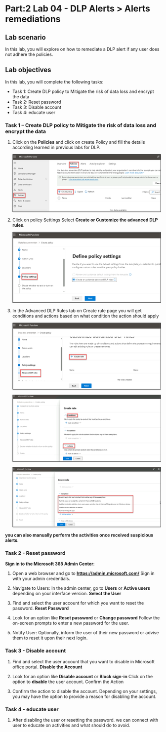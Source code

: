 # Part:2 Lab 04 - DLP Alerts > Alerts remediations 

## Lab scenario
In this lab, you will explore on how to remediate a DLP alert if any user does not adhere the policies.

## Lab objectives

In this lab, you will complete the following tasks:

+ Task 1: Create DLP policy to Mitigate the risk of data loss and encrypt the data
+ Task 2: Reset password
+ Task 3: Disable account
+ Task 4: educate user

### Task 1 – Create DLP policy to Mitigate the risk of data loss and encrypt the data


1. Click on the **Policies** and click on create Policy and fill the details according learned in previous labs for DLP.

   ![Picture 1](../media/Purview_DLP_Alrt_08.png)


1. Click on policy Settings Select **Create or Customize the advanced DLP rules**.

   ![Picture 1](../media/Purview_DLP_SettingsPolicy_09.png)

1. In the Advanced DLP Rules tab on Create rule page you will get conditions and actions based on what condition the action should apply

   ![Picture 1](../media/Purview_DLP_SettingsAdvancedPolicy_10.png)

   ![Picture 1](../media/Purview_DLP_SettingsAdvancedPolicy_11.png)

   ![Picture 1](../media/Purview_DLP_SettingsMitigationActions_12.png)



**you can also manually perform the activities once received suspicious alerts**.



### Task 2 - Reset password

**Sign in to the Microsoft 365 Admin Center**:

1. Open a web browser and go to **https://admin.microsoft.com/**
  Sign in with your admin credentials.

1. Navigate to Users:
   In the admin center, go to **Users** or **Active users** depending on your interface version.
   **Select the User**

1. Find and select the user account for which you want to reset the password.
   **Reset Password**

1. Look for an option like **Reset password** or **Change password**
   Follow the on-screen prompts to enter a new password for the user.

1. Notify User:
   Optionally, inform the user of their new password or advise them to reset it upon their next login.

  
### Task 3 - Disable account

1. Find and select the user account that you want to disable in Microsoft office portal.
  **Disable the Account**

1. Look for an option like **Disable account** or **Block sign-in**
  Click on the option to **disable** the user account.
  Confirm the Action

1. Confirm the action to disable the account. Depending on your settings, you may have the option to provide a reason for disabling the account.

### Task 4 - educate user

1. After disabling the user or resetting the password. we can connect with user to educate on activities and what should do to avoid.
